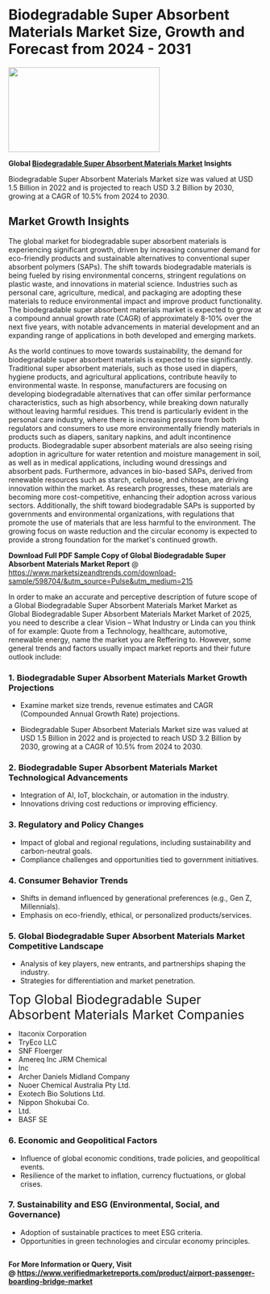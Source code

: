 <H1>Biodegradable Super Absorbent Materials Market Size, Growth and Forecast from 2024 - 2031</H1><img class="aligncenter size-medium wp-image-584254" src="https://thirdeyenews.in/wp-content/uploads/2024/09/Global-Market-Research-300x168.jpeg" alt="" width="300" height="168" /><p><strong>Global&nbsp;<a href="https://www.marketsizeandtrends.com/download-sample/598704/&amp;utm_source=Pulse&amp;utm_medium=215">Biodegradable Super Absorbent Materials Market</a> Insights</strong></p><p>Biodegradable Super Absorbent Materials Market size was valued at USD 1.5 Billion in 2022 and is projected to reach USD 3.2 Billion by 2030, growing at a CAGR of 10.5% from 2024 to 2030.</p><p><h2>Market Growth Insights</h2> <p>The global market for biodegradable super absorbent materials is experiencing significant growth, driven by increasing consumer demand for eco-friendly products and sustainable alternatives to conventional super absorbent polymers (SAPs). The shift towards biodegradable materials is being fueled by rising environmental concerns, stringent regulations on plastic waste, and innovations in material science. Industries such as personal care, agriculture, medical, and packaging are adopting these materials to reduce environmental impact and improve product functionality. The biodegradable super absorbent materials market is expected to grow at a compound annual growth rate (CAGR) of approximately 8-10% over the next five years, with notable advancements in material development and an expanding range of applications in both developed and emerging markets. </p> <p>As the world continues to move towards sustainability, the demand for biodegradable super absorbent materials is expected to rise significantly. Traditional super absorbent materials, such as those used in diapers, hygiene products, and agricultural applications, contribute heavily to environmental waste. In response, manufacturers are focusing on developing biodegradable alternatives that can offer similar performance characteristics, such as high absorbency, while breaking down naturally without leaving harmful residues. This trend is particularly evident in the personal care industry, where there is increasing pressure from both regulators and consumers to use more environmentally friendly materials in products such as diapers, sanitary napkins, and adult incontinence products. Biodegradable super absorbent materials are also seeing rising adoption in agriculture for water retention and moisture management in soil, as well as in medical applications, including wound dressings and absorbent pads. Furthermore, advances in bio-based SAPs, derived from renewable resources such as starch, cellulose, and chitosan, are driving innovation within the market. As research progresses, these materials are becoming more cost-competitive, enhancing their adoption across various sectors. Additionally, the shift toward biodegradable SAPs is supported by governments and environmental organizations, with regulations that promote the use of materials that are less harmful to the environment. The growing focus on waste reduction and the circular economy is expected to provide a strong foundation for the market's continued growth. </p><p><span class=""><strong>Download Full PDF Sample Copy of Global Biodegradable Super Absorbent Materials Market Report</strong> @ <a href="https://www.marketsizeandtrends.com/download-sample/598704/&amp;utm_source=Pulse&amp;utm_medium=215" target="_blank">https://www.marketsizeandtrends.com/download-sample/598704/&amp;utm_source=Pulse&amp;utm_medium=215</a></span></p><p>In order to make an accurate and perceptive description of future scope of a Global&nbsp;Biodegradable Super Absorbent Materials Market Market as Global&nbsp;Biodegradable Super Absorbent Materials Market Market of 2025, you need to describe a clear Vision &ndash; What Industry or Linda can you think of for example: Quote from a Technology, healthcare, automotive, renewable energy, name the market you are Reffering to. However, some general trends and factors usually impact market reports and their future outlook include:</p><h3>1.&nbsp;<strong>Biodegradable Super Absorbent Materials Market Growth Projections</strong></h3><ul><li>Examine market size trends, revenue estimates and CAGR (Compounded Annual Growth Rate) projections.</li><li><p>Biodegradable Super Absorbent Materials Market size was valued at USD 1.5 Billion in 2022 and is projected to reach USD 3.2 Billion by 2030, growing at a CAGR of 10.5% from 2024 to 2030.</p></li></ul><h3>2.&nbsp;<strong>Biodegradable Super Absorbent Materials Market Technological Advancements</strong></h3><ul><li>Integration of AI, IoT, blockchain, or automation in the industry.</li><li>Innovations driving cost reductions or improving efficiency.</li></ul><h3>3.&nbsp;<strong>Regulatory and Policy Changes</strong></h3><ul><li>Impact of global and regional regulations, including sustainability and carbon-neutral goals.</li><li>Compliance challenges and opportunities tied to government initiatives.</li></ul><h3>4.&nbsp;<strong>Consumer Behavior Trends</strong></h3><ul><li>Shifts in demand influenced by generational preferences (e.g., Gen Z, Millennials).</li><li>Emphasis on eco-friendly, ethical, or personalized products/services.</li></ul><h3>5.&nbsp;<strong>Global Biodegradable Super Absorbent Materials Market Competitive Landscape</strong></h3><ul><li>Analysis of key players, new entrants, and partnerships shaping the industry.</li><li>Strategies for differentiation and market penetration.</li></ul><p data-pm-slice="1 1 []"><span style="color: inherit; font-family: inherit; font-size: 25px;">Top Global Biodegradable Super Absorbent Materials Market Companies</span></p><div class="" data-test-id=""><p><li>Itaconix Corporation</li><li> TryEco LLC</li><li> SNF Floerger</li><li> Amereq Inc JRM Chemical</li><li> Inc</li><li> Archer Daniels Midland Company</li><li> Nuoer Chemical Australia Pty Ltd.</li><li> Exotech Bio Solutions Ltd.</li><li> Nippon Shokubai Co.</li><li> Ltd.</li><li> BASF SE</li></p></div><h3>6.&nbsp;<strong>Economic and Geopolitical Factors</strong></h3><ul><li>Influence of global economic conditions, trade policies, and geopolitical events.</li><li>Resilience of the market to inflation, currency fluctuations, or global crises.</li></ul><h3>7.&nbsp;<strong>Sustainability and ESG (Environmental, Social, and Governance)</strong></h3><ul><li>Adoption of sustainable practices to meet ESG criteria.</li><li>Opportunities in green technologies and circular economy principles.</li></ul><h2><strong style="font-size: 14px;">For More Information or Query, Visit @&nbsp;</strong><a style="background-color: #ffffff; font-size: 14px;" href="https://www.marketsizeandtrends.com/report/biodegradable-super-absorbent-materials-market/" target="_blank">https://www.verifiedmarketreports.com/product/airport-passenger-boarding-bridge-market</a></h2>
